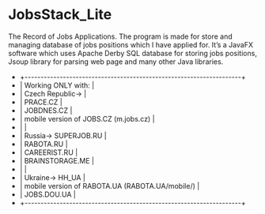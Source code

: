 # JobsStack_Lite
The Record of Jobs Applications.
The program is made for store and managing database of jobs positions which I have applied for. 
It’s a JavaFX software which uses Apache Derby SQL database for storing jobs positions, 
Jsoup library for parsing web page and many other Java libraries.

 * +--------------------------------------------------------------------+
 * |  Working ONLY with:                                                |
 * |      Czech Republic->                                              |
 * |                        PRACE.CZ                                    |
 * |                        JOBDNES.CZ                                  |
 * |      mobile version of JOBS.CZ (m.jobs.cz)                         |
 * |                                                                    |
 * |        Russia->        SUPERJOB.RU                                 |
 * |                        RABOTA.RU                                   |
 * |                        CAREERIST.RU                                |
 * |                        BRAINSTORAGE.ME                             |
 * |                                                                    |
 * |        Ukraine->       HH_UA                                       |
 * |      mobile version of RABOTA.UA (RABOTA.UA/mobile/)               |
 * |                        JOBS.DOU.UA                                 |
 * +--------------------------------------------------------------------+
